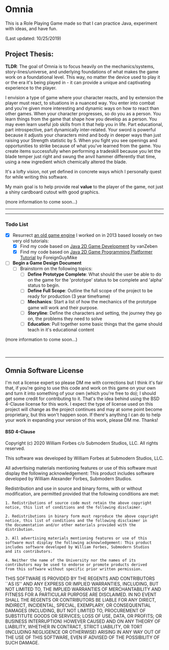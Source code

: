 # Omnia

This is a Role Playing Game made so that I can practice Java, experiment with ideas, and have fun.

(Last updated: 10/25/2019)

## Project Thesis:

**TLDR**: The goal of Omnia is to focus heavily on the mechanics/systems, story-lines/universe, and underlying 
foundations of what makes the game work on a foundational level. This way, no matter the device used to play it 
or the era it's being played in - it can provide a unique and captivating experience to the player.
 
I envision a type of game where your character reacts, and by extension the player must react, to situations in 
a nuanced way. You enter into combat and you're given more interesting and dynamic ways on how to react than other 
games. When your character progresses, so do you as a person. You learn things from the game that shape how you 
develop as a person. You may even learn useful job skills from it that help you in life. Part educational, part 
introspective, part dynamically inter-related. Your sword is powerful because it adjusts your characters mind and 
body in deeper ways than just raising your Strength statistic by 5. When you fight you see openings and opportunities 
to strike because of what you've learned from the game. You create items successfully when performing a tradeskill 
because you let the blade temper just right and swung the anvil hammer differently that time, using a new ingredient 
which chemically altered the blade.
 
It's a lofty vision, not yet defined in concrete ways which I personally quest for while writing this software.
 
My main goal is to help provide real **value** to the player of the game, not just a shiny cardboard cutout with 
good graphics.   

(more information to come soon...)
<br>

___
---
### Todo List
* [x] Resurrect [an old game engine](https://www.youtube.com/watch?v=DIMeRYfil7c&list=PLRjjchumlJl2LIs1esk_C9RPvlEf2GOLb) I worked on in 2013 based loosely on two very old tutorials:
    * [x] Find my code based on [Java 2D Game Development](https://www.youtube.com/watch?v=VE7ezYCTPe4&list=PL8CAB66181A502179) by vanZeben
    * [x] Find my code based on [Java 2D Game Programming Platformer Tutorial](https://www.youtube.com/watch?v=9dzhgsVaiSo&list=PL-2t7SM0vDfcIedoMIghzzgQqZq45jYGv) by ForeignGuyMike
    
* [ ] **Begin a Game Design Document**
    * [ ] Brainstorm on the following topics:
        * [ ] **Define Prototype Complete**: What should the user be able to do on the game for the 'prototype' status
        to be complete and 'alpha' status to begin.
        * [ ] **Define Full Scope**: Outline the full scope of the project to be ready for production (3 year timeframe)
        * [ ] **Mechanics**: Start a list of how the mechanics of the prototype game will work and their purpose.
        * [ ] **Storyline**: Define the characters and setting, the journey they go on, the problems they need to solve
        * [ ] **Education**: Pull together some basic things that the game should teach in it's educational content

(more information to come soon...)
<br>
<br>
<br>

---


## Omnia Software License
I'm not a license expert so please DM me with corrections but I think it's fair that, if you're going to use this code and work on this game 
on your own and turn it into something of your own (which you're free to do); I should get some credit for contributing to it. That's 
the idea behind using the BSD 4-Clause license for this work. I expect the type of license used on this project will change as the project 
continues and may at some point become proprietary, but this won't happen soon. If there's anything I can do to help your work in expanding 
your version of this work, please DM me. Thanks!
#### BSD 4-Clause
Copyright (c) 2020 William Forbes c/o Submodern Studios, LLC. All rights reserved.

This software was developed by William Forbes at Submodern Studios, LLC.

All advertising materials mentioning features or use of this software
must display the following acknowledgement: This product includes
software developed by William Alexander Forbes, Submodern Studios.

Redistribution and use in source and binary forms, with or without
modification, are permitted provided that the following conditions are
met:

    1. Redistributions of source code must retain the above copyright
    notice, this list of conditions and the following disclaimer.

    2. Redistributions in binary form must reproduce the above copyright
    notice, this list of conditions and the following disclaimer in
    the documentation and/or other materials provided with the
    distribution.

    3. All advertising materials mentioning features or use of this
    software must display the following acknowledgement: This product
    includes software developed by William Forbes, Submodern Studios 
    and its contributors.

    4. Neither the name of the University nor the names of its
    contributors may be used to endorse or promote products derived
    from this software without specific prior written permission.

THIS SOFTWARE IS PROVIDED BY THE REGENTS AND CONTRIBUTORS ``AS IS''
AND ANY EXPRESS OR IMPLIED WARRANTIES, INCLUDING, BUT NOT LIMITED TO,
THE IMPLIED WARRANTIES OF MERCHANTABILITY AND FITNESS FOR A PARTICULAR
PURPOSE ARE DISCLAIMED. IN NO EVENT SHALL THE REGENTS OR CONTRIBUTORS
BE LIABLE FOR ANY DIRECT, INDIRECT, INCIDENTAL, SPECIAL, EXEMPLARY, OR
CONSEQUENTIAL DAMAGES (INCLUDING, BUT NOT LIMITED TO, PROCUREMENT OF
SUBSTITUTE GOODS OR SERVICES; LOSS OF USE, DATA, OR PROFITS; OR
BUSINESS INTERRUPTION) HOWEVER CAUSED AND ON ANY THEORY OF LIABILITY,
WHETHER IN CONTRACT, STRICT LIABILITY, OR TORT (INCLUDING NEGLIGENCE
OR OTHERWISE) ARISING IN ANY WAY OUT OF THE USE OF THIS SOFTWARE, EVEN
IF ADVISED OF THE POSSIBILITY OF SUCH DAMAGE. 
